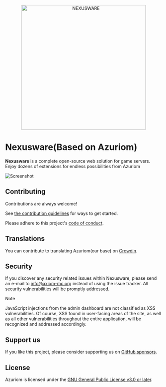 <p align="center"><img src="https://nexusmc.fun/storage/img/nexusware.png" width="400" alt="NEXUSWARE"></p>

# Nexusware(Based on Azuriom)

**Nexusware** is a complete open-source web solution for game servers. Enjoy dozens of extensions for endless possibilities from Azuriom

![Screenshot](https://azuriom.com/assets/img/home.png)


## Contributing

Contributions are always welcome!

See [the contribution guidelines](CONTRIBUTING.md) for ways to get started.

Please adhere to this project's [code of conduct](CODE_OF_CONDUCT.md).

## Translations

You can contribute to translating Azuriom(our base) on [Crowdin](https://translate.azuriom.com/).

## Security

If you discover any security related issues within Nexusware, please send an e-mail to [info@axiom-mc.org](mailto:info@axiom-mc.org) instead of using the issue tracker. All security vulnerabilities will be promptly addressed.

> [!NOTE]
> JavaScript injections from the admin dashboard are not classified as XSS vulnerabilities. Of course, XSS found in user-facing areas of the site, as well as all other vulnerabilities throughout the entire application, will be recognized and addressed accordingly.

## Support us

If you like this project, please consider supporting us on [GitHub sponsors](https://github.com/sponsors/Azuriom).

## License

Azuriom is licensed under the [GNU General Public License v3.0 or later](LICENSE).
